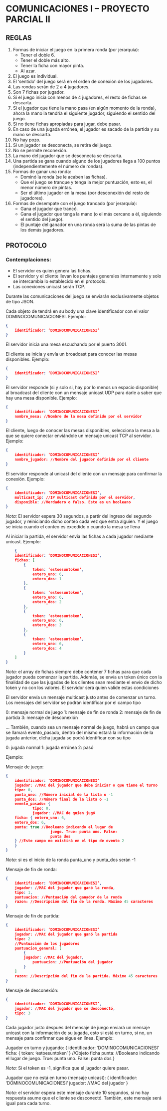 # COMUNICACIONES I – PROYECTO PARCIAL II

## REGLAS


1. Formas de iniciar el juego en la primera ronda (por jerarquía):
    * Tener el doble 6.
    * Tener el doble más alto.
    * Tener la ficha con mayor pinta.
    * Al azar.
2. El juego es individual.
3. El ‘sentido’ del juego será en el orden de conexión de los jugadores.
4. Las rondas serán de 2 a 4 jugadores.
5. Son 7 fichas por jugador.
7. Si el juego inicia con menos de 4 jugadores, el resto de fichas se descarta.
8. Si el jugador que tiene la mano pasa (en algún momento de la ronda), ahora la mano la tendría el siguiente jugador, siguiendo el sentido del juego.
9. Si no tiene fichas apropiadas para jugar, debe pasar.
10. En caso de una jugada errónea, el jugador es sacado de la partida y su mano se descarta.
11. No hay pozo.
12. Si un jugador se desconecta, se retira del juego.
13. No se permite reconexión.
14. La mano del jugador que se desconecta se descarta.
15. Una partida se gana cuando alguno de los jugadores llega a 100 puntos (independientemente el número de rondas).
16. Formas de ganar una ronda:
    * Dominó la ronda (se le acaben las fichas).
    * Que el juego se tranque y tenga la mejor puntuación, esto es, el menor número de pintas.
    * Ser el último jugador en la mesa (por desconexión del resto de jugadores).
17. Formas de desempate con el juego trancado (por jerarquía):
    * Gana el jugador que trancó.
    * Gana el jugador que tenga la mano (o el más cercano a él, siguiendo el sentido del juego).
    * El puntaje del ganador en una ronda será la suma de las pintas de los demás jugadores.

## PROTOCOLO
### Contemplaciones:
- El servidor es quien genera las fichas.
- El servidor y el cliente llevan los puntajes generales internamente y solo se intercambia lo establecido en el protocolo.
- Las conexiones unicast serán TCP.

Durante las comunicaciones del juego se enviarán exclusivamente objetos de tipo JSON.

Cada objeto de tendrá en su body una clave identificador con el valor DOMINOCOMUNICACIONESI. Ejemplo:
```json
{	
    identificador: ‘DOMINOCOMUNICACIONESI’	
}
```

El servidor inicia una mesa escuchando por el puerto 3001.

El cliente se inicia y envía un broadcast para conocer las mesas disponibles. Ejemplo:
```json
{ 	
    identificador: ‘DOMINOCOMUNICACIONESI’	
}
```

El servidor responde (si y solo si, hay por lo menos un espacio disponible) al broadcast del cliente con un mensaje unicast UDP para darle a saber que hay una mesa disponible. Ejemplo:
```json
{
	identificador: ‘DOMINOCOMUNICACIONESI’	
    nombre_mesa: //Nombre de la mesa definido por el servidor
}
```

El cliente, luego de conocer las mesas disponibles, selecciona la mesa a la que se quiere conectar enviándole un mensaje unicast TCP al servidor. Ejemplo:
```json
{
	identificador: ‘DOMINOCOMUNICACIONESI’	
    nombre_jugador: //Nombre del jugador definido por el cliente
}
```






El servidor responde al unicast del cliente con un mensaje para confirmar la conexión. Ejemplo:
```json
{
	identificador: ‘DOMINOCOMUNICACIONESI’,
	multicast_ip: //IP multicast definida por el servidor,
	disponible: //Verdadero o falso. Esto es un booleano
}
```

*Nota:* El servidor espera 30 segundos, a partir del ingreso del segundo jugador, y reiniciando dicho conteo cada vez que entra alguien. Y el juego se inicia cuando el conteo es excedido o cuando la mesa se llena

Al iniciar la partida, el servidor envía las fichas a cada jugador mediante unicast. Ejemplo:
```json
	{
	identificador: ‘DOMINOCOMUNICACIONESI’,
    fichas: [
        {
            token: ‘estoesuntoken’,
            entero_uno: 6,
            entero_dos: 1
        },
        {
            token: ‘estoesuntoken’,
            entero_uno: 6,
            entero_dos: 2
        },
        {
            token: ‘estoesuntoken’,
            entero_uno: 6,
            entero_dos: 3
        },
        {
            token: ‘estoesuntoken’,
            entero_uno: 6,
            entero_dos: 4
        }
    ]
}
```

*Nota:* el array de fichas siempre debe contener 7 fichas para que cada jugador pueda comenzar la partida. Además, se envía un token único con la finalidad de que las jugadas de los clientes sean mediante el envío de dicho token y no con los valores. El servidor será quien valide estas condiciones


El servidor envía un mensaje multicast justo antes de comenzar un turno. Los mensajes del servidor se podrán identificar por el campo tipo

0: mensaje normal de juego
1: mensaje de fin de ronda
2: mensaje de fin de partida
3: mensaje de desconexión
 
… También, cuando sea un mensaje normal de juego, habrá un campo que se llamará evento_pasado, dentro del mismo estará la información de la jugada anterior, dicha jugada se podrá identificar con su tipo

0: jugada normal
1: jugada errónea
2: pasó

Ejemplo:

Mensaje de juego:
```json
{
	identificador: ‘DOMINOCOMUNICACIONESI’
	jugador: //MAC del jugador que debe iniciar o que tiene el turno
	tipo: 0,
	punta_uno: //Número inicial de la lista o -1
    punta_dos: //Número final de la lista o -1
    evento_pasado: {
            tipo: 0,
            jugador: //MAC de quien jugó
    ficha: { entero_uno: 6, 
    entero_dos: 6, 
    punta: true //Booleano indicando el lugar de
                    juego. True: punta uno. False:
                    punta dos 
    } //Este campo no existirá en el tipo de evento 2
    } 
}
```

*Nota:* si es el inicio de la ronda punta_uno y punta_dos serán -1

Mensaje de fin de ronda:
```json
{
	identificador: ‘DOMINOCOMUNICACIONESI’,
	jugador: //MAC del jugador que ganó la ronda,
	tipo: 1,
	puntuacion: //Puntuación del ganador de la ronda
	razon: //Descripción del fin de la ronda. Máximo 45 caracteres	
}
```

Mensaje de fin de partida:
```json
{
	identificador: ‘DOMINOCOMUNICACIONESI’
	jugador: //MAC del jugador que ganó la partida
	tipo: 2
	//Puntuación de los jugadores
	puntuacion_general: [
        {
        jugador: //MAC del jugador,
            puntuacion: //Puntuación del jugador
        }
    ]
    razon: //Descripción del fin de la partida. Máximo 45 caracteres	
}
```

Mensaje de desconexión:
```json
{
	identificador: ‘DOMINOCOMUNICACIONESI’,
	jugador: //MAC del jugador que se desconectó,
	tipo: 3
}
```


Cada jugador justo después del mensaje de juego enviará un mensaje unicast con la información de su jugada, esto si está en turno, si no, un mensaje para confirmar que sigue en línea. Ejemplo:

Jugador en turno y jugando:
{
	identificador: ‘DOMINOCOMUNICACIONESI’
	ficha: { token: ‘estoesuntoken’  } //Objeto ficha
	punta: //Booleano indicando el lugar de juego. True: punta uno. False: punta dos
}

*Nota:* Si el token es -1, significa que el jugador quiere pasar.

Jugador que no está en turno (mensaje unicast):
{
	identificador: ‘DOMINOCOMUNICACIONESI’
	jugador: //MAC del jugador
}

*Nota:* el servidor espera este mensaje durante 10 segundos, si no hay respuesta asume que el cliente se desconectó. También, este mensaje será igual para cada turno.